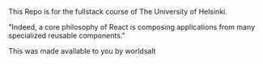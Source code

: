 This Repo is for the fullstack course of The University of Helsinki.

"Indeed, a core philosophy of React is composing applications from many specialized reusable components."










This was made available to you by worldsalt



